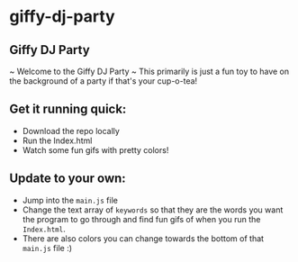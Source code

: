 # giffy-dj-party
## Giffy DJ Party

~ Welcome to the Giffy DJ Party ~
This primarily is just a fun toy to have on the background of a party if that's your cup-o-tea!

## Get it running quick:
- Download the repo locally
- Run the Index.html
- Watch some fun gifs with pretty colors!

## Update to your own:
- Jump into the `main.js` file
- Change the text array of `keywords` so that they are the words you want the program to go through and find fun gifs of when you run the `Index.html`.
- There are also colors you can change towards the bottom of that `main.js` file :)
